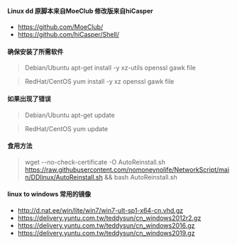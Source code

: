 #### Linux dd 原脚本来自MoeClub 修改版来自hiCasper
 - https://github.com/MoeClub/
 - https://github.com/hiCasper/Shell/

#### 确保安装了所需软件
> Debian/Ubuntu
 apt-get install -y xz-utils openssl gawk file
 
> RedHat/CentOS
yum install -y xz openssl gawk file
 
#### 如果出现了错误

> Debian/Ubuntu
apt-get update
 
> RedHat/CentOS
 yum update
 
#### 食用方法
> wget --no-check-certificate -O AutoReinstall.sh https://raw.githubusercontent.com/nomoneynolife/NetworkScript/main/DDlinux/AutoReinstall.sh && bash AutoReinstall.sh

#### linux to windows 常用的镜像
* http://d.nat.ee/win/lite/win7/win7-ult-sp1-x64-cn.vhd.gz
* https://delivery.yuntu.com.tw/teddysun/cn_windows2012r2.gz
* https://delivery.yuntu.com.tw/teddysun/cn_windows2016.gz
* https://delivery.yuntu.com.tw/teddysun/cn_windows2019.gz
